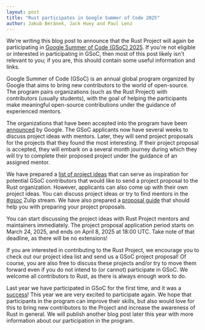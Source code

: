 ```yaml
---
layout: post
title: "Rust participates in Google Summer of Code 2025"
author: Jakub Beránek, Jack Huey and Paul Lenz
---
```


We're writing this blog post to announce that the Rust Project will again be participating in [Google Summer of Code (GSoC) 2025][gsoc]. If you're not eligible or interested in participating in GSoC, then most of this post likely isn't relevant to you; if you are, this should contain some useful information and links.

Google Summer of Code (GSoC) is an annual global program organized by Google that aims to bring new contributors to the world of open-source. The program pairs organizations (such as the Rust Project) with contributors (usually students), with the goal of helping the participants make meaningful open-source contributions under the guidance of experienced mentors.

The organizations that have been accepted into the program have been [announced][gsoc orgs] by Google. The GSoC applicants now have several weeks to discuss project ideas with mentors. Later, they will send project proposals for the projects that they found the most interesting. If their project proposal is accepted, they will embark on a several month journey during which they will try to complete their proposed project under the guidance of an assigned mentor.

We have prepared a [list of project ideas][gsoc repo] that can serve as inspiration for potential GSoC contributors that would like to send a project proposal to the Rust organization. However, applicants can also come up with their own project ideas. You can discuss project ideas or try to find mentors in the [#gsoc][gsoc stream] Zulip stream. We have also prepared a [proposal guide][proposal guide] that should help you with preparing your project proposals.

You can start discussing the project ideas with Rust Project mentors and maintainers immediately. The project proposal application period starts on March 24, 2025, and ends on April 8, 2025 at 18:00 UTC. Take note of that deadline, as there will be no extensions!

If you are interested in contributing to the Rust Project, we encourage you to check out our project idea list and send us a GSoC project proposal! Of course, you are also free to discuss these projects and/or try to move them forward even if you do not intend to (or cannot) participate in GSoC. We welcome all contributors to Rust, as there is always enough work to do.

Last year we have participated in GSoC for the first time, and it was a [success][gsoc results]! This year we are very excited to participate again. We hope that participants in the program can improve their skills, but also would love for this to bring new contributors to the Project and increase the awareness of Rust in general. We will publish another blog post later this year with more information about our participation in the program.

[gsoc]: https://summerofcode.withgoogle.com
[gsoc orgs]: https://summerofcode.withgoogle.com/programs/2025/organizations
[gsoc repo]: https://github.com/rust-lang/google-summer-of-code
[gsoc stream]: https://rust-lang.zulipchat.com/#narrow/stream/421156-gsoc
[proposal guide]: https://github.com/rust-lang/google-summer-of-code/blob/main/gsoc/proposal-guide.md
[gsoc results]: https://blog.rust-lang.org/2024/11/07/gsoc-2024-results.html
